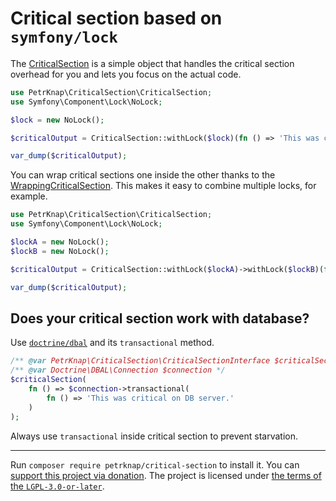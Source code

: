 # Critical section based on `symfony/lock`

The [CriticalSection](./src/CriticalSection.php) is a simple object that handles the critical section overhead for you
and lets you focus on the actual code.

```php
use PetrKnap\CriticalSection\CriticalSection;
use Symfony\Component\Lock\NoLock;

$lock = new NoLock();

$criticalOutput = CriticalSection::withLock($lock)(fn () => 'This was critical!');

var_dump($criticalOutput);
```

You can wrap critical sections one inside the other thanks to the [WrappingCriticalSection](./src/WrappingCriticalSection.php).
This makes it easy to combine multiple locks, for example.

```php
use PetrKnap\CriticalSection\CriticalSection;
use Symfony\Component\Lock\NoLock;

$lockA = new NoLock();
$lockB = new NoLock();

$criticalOutput = CriticalSection::withLock($lockA)->withLock($lockB)(fn () => 'This was even more critical!');

var_dump($criticalOutput);
```

## Does your critical section work with database?

Use [`doctrine/dbal`](https://packagist.org/packages/doctrine/dbal) and its `transactional` method.

```php
/** @var PetrKnap\CriticalSection\CriticalSectionInterface $criticalSection */
/** @var Doctrine\DBAL\Connection $connection */
$criticalSection(
    fn () => $connection->transactional(
        fn () => 'This was critical on DB server.'
    )
);
```

Always use `transactional` inside critical section to prevent starvation.

---

Run `composer require petrknap/critical-section` to install it.
You can [support this project via donation](https://petrknap.github.io/donate.html).
The project is licensed under [the terms of the `LGPL-3.0-or-later`](./COPYING.LESSER).
